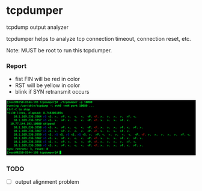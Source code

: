 # tcpdumper
tcpdump output analyzer

tcpdumper helps to analyze tcp connection timeout, connection reset, etc.

Note: MUST be root to run this tcpdumper.

### Report

- fist FIN will be red in color
- RST will be yellow in color
- blink if SYN retransmit occurs

![sample](https://github.com/funkygao/tcpdumper/blob/master/.resources/sample.png)


### TODO

- [ ] output alignment problem
